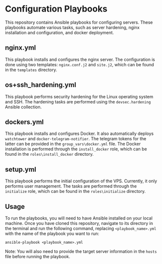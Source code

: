 # Configuration Playbooks

This repository contains Ansible playbooks for configuring servers. These playbooks automate various tasks, such as server hardening, nginx installation and configuration, and docker deployment. 

## nginx.yml 
This playbook installs and configures the nginx server. The configuration is done using two templates: `nginx.conf.j2` and `site.j2`, which can be found in the `templates` directory.

## os+ssh_hardening.yml 
This playbook performs security hardening for the Linux operating system and SSH. The hardening tasks are performed using the `devsec.hardening` Ansible collection.

## dockers.yml 
This playbook installs and configures Docker. It also automatically deploys `watchtower` and `docker-telegram-notifier`. The telegram tokens for the latter can be provided in the `group_vars\docker.yml` file. The Docker installation is performed through the `install_docker` role, which can be found in the `roles\install_docker` directory.

## setup.yml 
This playbook performs the initial configuration of the VPS. Currently, it only performs user management. The tasks are performed through the `initialize` role, which can be found in the `roles\initialize` directory.

## Usage
To run the playbooks, you will need to have Ansible installed on your local machine. Once you have cloned this repository, navigate to its directory in the terminal and run the following command, replacing `<playbook_name>.yml` with the name of the playbook you want to run:
```
ansible-playbook <playbook_name>.yml
```
Note: You will also need to provide the target server information in the `hosts` file before running the playbook.
